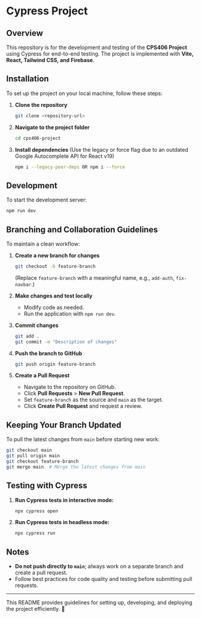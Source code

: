 # Cypress Project

## Overview
This repository is for the development and testing of the **CPS406 Project** using Cypress for end-to-end testing. The project is implemented with **Vite, React, Tailwind CSS, and Firebase**.

## Installation
To set up the project on your local machine, follow these steps:

1. **Clone the repository**
   ```bash
   git clone <repository-url>
   ```
2. **Navigate to the project folder**
   ```bash
   cd cps406-project
   ```
3. **Install dependencies** (Use the legacy or force flag due to an outdated Google Autocomplete API for React v19)
   ```bash
   npm i --legacy-peer-deps OR npm i --force
   ```

## Development
To start the development server:
```bash
npm run dev
```

## Branching and Collaboration Guidelines
To maintain a clean workflow:
1. **Create a new branch for changes**
   ```bash
   git checkout -b feature-branch
   ```
   (Replace `feature-branch` with a meaningful name, e.g., `add-auth`, `fix-navbar`.)

2. **Make changes and test locally**
   - Modify code as needed.
   - Run the application with `npm run dev`.

3. **Commit changes**
   ```bash
   git add .
   git commit -m "Description of changes"
   ```

4. **Push the branch to GitHub**
   ```bash
   git push origin feature-branch
   ```

5. **Create a Pull Request**
   - Navigate to the repository on GitHub.
   - Click **Pull Requests** > **New Pull Request**.
   - Set `feature-branch` as the source and `main` as the target.
   - Click **Create Pull Request** and request a review.

## Keeping Your Branch Updated
To pull the latest changes from `main` before starting new work:
```bash
git checkout main
git pull origin main
git checkout feature-branch
git merge main  # Merge the latest changes from main
```

## Testing with Cypress
1. **Run Cypress tests in interactive mode:**
   ```bash
   npx cypress open
   ```
2. **Run Cypress tests in headless mode:**
   ```bash
   npx cypress run
   ```

## Notes
- **Do not push directly to `main`**; always work on a separate branch and create a pull request.
- Follow best practices for code quality and testing before submitting pull requests.

---
This README provides guidelines for setting up, developing, and deploying the project efficiently. 🚀
